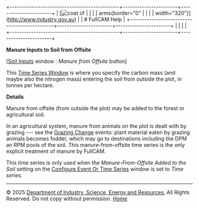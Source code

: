 +----------------------------------------------+-----------------------+-----------------------+
| [![coat of                                   |                       | [](index.htm)         |
| arms](imgs/DISER-inline_Mono.png){border="0" |                       |                       |
| width="320"}](http://www.industry.gov.au)    |                       | # FullCAM Help        |
+----------------------------------------------+-----------------------+-----------------------+
|                                              |                       |                       |
+----------------------------------------------+-----------------------+-----------------------+

**Manure Inputs to Soil from Offsite**

\[[Soil Inputs](193_Soil%20Inputs.htm) window : *Manure from Offsite*
button\]

This [Time Series Window](135_time-series%20window.htm) is where you
specify the carbon mass (and maybe also the nitrogen mass) entering the
soil from outside the plot, in tonnes per hectare.

**Details**

Manure from offsite (from outside the plot) may be added to the forest
or agricultural soil.

In an agricultural system, manure from animals on the plot is dealt with
by grazing --- see the [Grazing Change](196_Grazing%20Change.htm)
events: plant material eaten by grazing animals becomes fodder, which
may go to destinations including the DPM an RPM pools of the soil. This
manure-from-offsite time series is the only explicit treatment of manure
by FullCAM.

This time series is only used when the *Manure-From-Offsite Added to the
Soil* setting on the [Configure Event Or Time
Series](195_Configure%20event%20or%20time-series.htm) window is set to
*Time series*.

------------------------------------------------------------------------

© 2025 [Department of Industry, Science, Energy and
Resources](http://www.industry.gov.au "Department of Industry, Science, Energy and Resources"),
All Rights Reserved. Do not copy without permission.
[Home](index.htm "help index")
